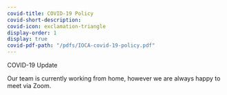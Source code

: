 ```yaml
---
covid-title: COVID-19 Policy
covid-short-description:
covid-icon: exclamation-triangle
display-order: 1
display: true
covid-pdf-path: "/pdfs/IOCA-covid-19-policy.pdf"
---
```

COVID-19 Update

Our team is currently working from home, however we are always happy to meet via Zoom.
